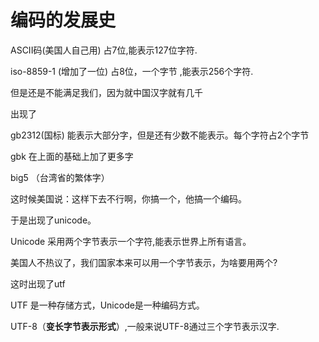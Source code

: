 # 编码的发展史

ASCII码(美国人自己用) 占7位,能表示127位字符.

iso-8859-1 (增加了一位) 占8位，一个字节 ,能表示256个字符.

但是还是不能满足我们，因为就中国汉字就有几千

出现了

gb2312(国标) 能表示大部分字，但是还有少数不能表示。每个字符占2个字节

gbk 在上面的基础上加了更多字

big5 （台湾省的繁体字）

这时候美国说：这样下去不行啊，你搞一个，他搞一个编码。

于是出现了unicode。

Unicode 采用两个字节表示一个字符,能表示世界上所有语言。

美国人不热议了，我们国家本来可以用一个字节表示，为啥要用两个?

这时出现了utf

UTF 是一种存储方式，Unicode是一种编码方式。

UTF-8（**变长字节表示形式**）,一般来说UTF-8通过三个字节表示汉字.

